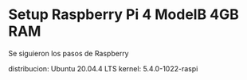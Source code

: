 # Setup Raspberry Pi 4 ModelB 4GB RAM

 Se siguieron los pasos de Raspberry 
 
distribucion: Ubuntu 20.04.4 LTS
kernel: 5.4.0-1022-raspi
